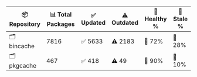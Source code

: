 | 📦 Repository | 📊 Total Packages | ✅ Updated | ⚠️ Outdated | 💚 Healthy % | 🔴 Stale % |
|---------------|-------------------|------------|-------------|-------------|------------|
| 🗂️ bincache | 7816 | ✅ 5633 | ⚠️ 2183 | 💚 72% | 🔴 28% |
| 🗂️ pkgcache | 467 | ✅ 418 | ⚠️ 49 | 💚 90% | 🔴 10% |
